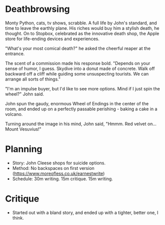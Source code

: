 # Deathbrowsing

Monty Python, cats, tv shows, scrabble. A full life by John's standard, and time to leave the earthly plane. His riches would buy him a stylish death, he thought. On to Stopbox, celebrated as the innovative death shop, the Apple store for life-ending devices and experiences. 

"What's your most comical death?" he asked the cheerful reaper at the entrance. 

The scent of a commission made his response bold. "Depends on your sense of humor, I guess. Skydive into a donut made of concrete. Walk off backward off a cliff while guiding some unsuspecting tourists. We can arrange all sorts of things." 

"I'm an impulse buyer, but I'd like to see more options. Mind if I just spin the wheel?" John said. 

John spun the gaudy, enormous Wheel of Endings in the center of the room, and ended up on a perfectly passable perishing - baking a cake in a volcano. 

Turning around the image in his mind, John said, "Hmmm. Red velvet on... Mount Vesuvius!" 


# Planning
- Story: John Cleese shops for suicide options. 
- Method: No backspaces on first version (https://www.moreofless.co.uk/earnestwrite)
- Schedule: 30m writing. 15m critique. 15m writing. 

# Critique
- Started out with a bland story, and ended up with a tighter, better one, I think. 